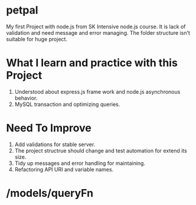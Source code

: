 # petpal
My first Project with node.js from SK Intensive node.js course.  It is lack of validation and need message and error managing.  The folder structure isn't suitable for huge project.

# What I learn and practice with this Project
1. Understood about express.js frame work and node.js asynchronous behavior.
2. MySQL transaction and optimizing queries.

# Need To Improve
1. Add validations for stable server.
2. The project structrue should change and test automation for extend its size.
3. Tidy up messages and error handling for maintaining.
4. Refactoring API URI and variable names.

# /models/queryFn
